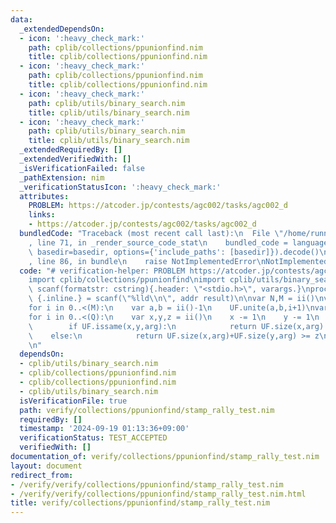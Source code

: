 ```yaml
---
data:
  _extendedDependsOn:
  - icon: ':heavy_check_mark:'
    path: cplib/collections/ppunionfind.nim
    title: cplib/collections/ppunionfind.nim
  - icon: ':heavy_check_mark:'
    path: cplib/collections/ppunionfind.nim
    title: cplib/collections/ppunionfind.nim
  - icon: ':heavy_check_mark:'
    path: cplib/utils/binary_search.nim
    title: cplib/utils/binary_search.nim
  - icon: ':heavy_check_mark:'
    path: cplib/utils/binary_search.nim
    title: cplib/utils/binary_search.nim
  _extendedRequiredBy: []
  _extendedVerifiedWith: []
  _isVerificationFailed: false
  _pathExtension: nim
  _verificationStatusIcon: ':heavy_check_mark:'
  attributes:
    PROBLEM: https://atcoder.jp/contests/agc002/tasks/agc002_d
    links:
    - https://atcoder.jp/contests/agc002/tasks/agc002_d
  bundledCode: "Traceback (most recent call last):\n  File \"/home/runner/.local/lib/python3.10/site-packages/onlinejudge_verify/documentation/build.py\"\
    , line 71, in _render_source_code_stat\n    bundled_code = language.bundle(stat.path,\
    \ basedir=basedir, options={'include_paths': [basedir]}).decode()\n  File \"/home/runner/.local/lib/python3.10/site-packages/onlinejudge_verify/languages/nim.py\"\
    , line 86, in bundle\n    raise NotImplementedError\nNotImplementedError\n"
  code: "# verification-helper: PROBLEM https://atcoder.jp/contests/agc002/tasks/agc002_d\n\
    import cplib/collections/ppunionfind\nimport cplib/utils/binary_search\n\nproc\
    \ scanf(formatstr: cstring){.header: \"<stdio.h>\", varargs.}\nproc ii(): int\
    \ {.inline.} = scanf(\"%lld\\n\", addr result)\n\nvar N,M = ii()\nvar UF = initPartialPersistentUnionFind(N)\n\
    for i in 0..<(M):\n    var a,b = ii()-1\n    UF.unite(a,b,i+1)\nvar Q = ii()\n\
    for i in 0..<(Q):\n    var x,y,z = ii()\n    x -= 1\n    y -= 1\n    proc is_ok(arg:int):bool=\n\
    \        if UF.issame(x,y,arg):\n            return UF.size(x,arg) >= z\n    \
    \    else:\n            return UF.size(x,arg)+UF.size(y,arg) >= z\n    echo meguru_bisect(M,0,is_ok)\n\
    \n"
  dependsOn:
  - cplib/utils/binary_search.nim
  - cplib/collections/ppunionfind.nim
  - cplib/collections/ppunionfind.nim
  - cplib/utils/binary_search.nim
  isVerificationFile: true
  path: verify/collections/ppunionfind/stamp_rally_test.nim
  requiredBy: []
  timestamp: '2024-09-19 01:13:36+09:00'
  verificationStatus: TEST_ACCEPTED
  verifiedWith: []
documentation_of: verify/collections/ppunionfind/stamp_rally_test.nim
layout: document
redirect_from:
- /verify/verify/collections/ppunionfind/stamp_rally_test.nim
- /verify/verify/collections/ppunionfind/stamp_rally_test.nim.html
title: verify/collections/ppunionfind/stamp_rally_test.nim
---
```

